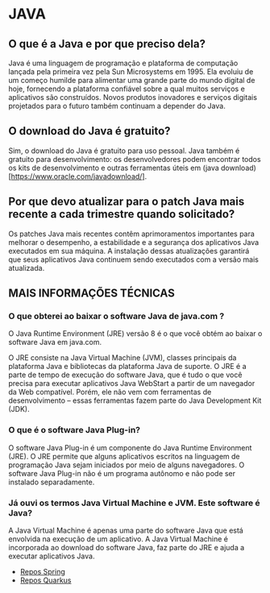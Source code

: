 # JAVA 

## O que é a Java e por que preciso dela?

Java é uma linguagem de programação e plataforma de computação lançada pela primeira vez pela Sun Microsystems em 1995. Ela evoluiu de um começo humilde para alimentar uma grande parte do mundo digital de hoje, fornecendo a plataforma confiável sobre a qual muitos serviços e aplicativos são construídos. Novos produtos inovadores e serviços digitais projetados para o futuro também continuam a depender do Java.

## O download do Java é gratuito?

Sim, o download do Java é gratuito para uso pessoal.
Java também é gratuito para desenvolvimento: os desenvolvedores podem encontrar todos os kits de desenvolvimento e outras ferramentas úteis em (java download)[https://www.oracle.com/javadownload/].

## Por que devo atualizar para o patch Java mais recente a cada trimestre quando solicitado?

Os patches Java mais recentes contêm aprimoramentos importantes para melhorar o desempenho, a estabilidade e a segurança dos aplicativos Java executados em sua máquina. A instalação dessas atualizações garantirá que seus aplicativos Java continuem sendo executados com a versão mais atualizada.


## MAIS INFORMAÇÕES TÉCNICAS

### O que obterei ao baixar o software Java de java.com ?

O Java Runtime Environment (JRE) versão 8 é o que você obtém ao baixar o software Java em java.com.

O JRE consiste na Java Virtual Machine (JVM), classes principais da plataforma Java e bibliotecas da plataforma Java de suporte. O JRE é a parte de tempo de execução do software Java, que é tudo o que você precisa para executar aplicativos Java WebStart a partir de um navegador da Web compatível. Porém, ele não vem com ferramentas de desenvolvimento – essas ferramentas fazem parte do Java Development Kit (JDK).

### O que é o software Java Plug-in?

O software Java Plug-in é um componente do Java Runtime Environment (JRE). O JRE permite que alguns aplicativos escritos na linguagem de programação Java sejam iniciados por meio de alguns navegadores. O software Java Plug-in não é um programa autônomo e não pode ser instalado separadamente.

### Já ouvi os termos Java Virtual Machine e JVM. Este software é Java?

A Java Virtual Machine é apenas uma parte do software Java que está envolvida na execução de um aplicativo. A Java Virtual Machine é incorporada ao download do software Java, faz parte do JRE e ajuda a executar aplicativos Java.

- [Repos Spring](https://github.com/dopnetskilldev/Live-Java-SpringBoot-AppWeb)
- [Repos Quarkus](https://github.com/dopnetskilldev/Live-Java-Quarkus)
